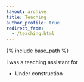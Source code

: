 ```yaml
---
layout: archive
title: Teaching
author_profile: true
redirect_from: 
  - /teaching.html
---
```


{% include base_path %}

I was a teaching assistant for

* Under construction
